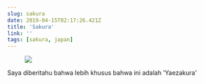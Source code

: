 ```yaml
---
slug: sakura
date: 2019-04-15T02:17:26.421Z
title: 'Sakura'
link: ''
tags: [sakura, japan]
---
```

<figure><img src="/images/2019-04-15-sakura-0.jpeg"></figure>

Saya diberitahu bahwa lebih khusus bahwa ini adalah &#39;Yaezakura&#39;

